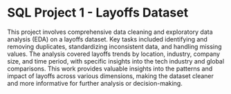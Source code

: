 # SQL Project 1 - Layoffs Dataset
This project involves comprehensive data cleaning and exploratory data analysis (EDA) on a layoffs dataset. Key tasks included identifying and removing duplicates, standardizing inconsistent data, and handling missing values. The analysis covered layoffs trends by location, industry, company size, and time period, with specific insights into the tech industry and global comparisons. This work provides valuable insights into the patterns and impact of layoffs across various dimensions, making the dataset cleaner and more informative for further analysis or decision-making.
